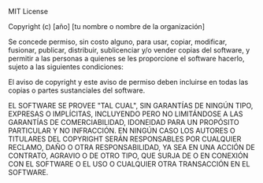 MIT License

Copyright (c) [año] [tu nombre o nombre de la organización]

Se concede permiso, sin costo alguno, para usar, copiar, modificar, fusionar, publicar, distribuir, sublicenciar y/o vender copias del software, y permitir a las personas a quienes se les proporcione el software hacerlo, sujeto a las siguientes condiciones:

El aviso de copyright y este aviso de permiso deben incluirse en todas las copias o partes sustanciales del software.

EL SOFTWARE SE PROVEE "TAL CUAL", SIN GARANTÍAS DE NINGÚN TIPO, EXPRESAS O IMPLÍCITAS, INCLUYENDO PERO NO LIMITÁNDOSE A LAS GARANTÍAS DE COMERCIABILIDAD, IDONEIDAD PARA UN PROPÓSITO PARTICULAR Y NO INFRACCIÓN. EN NINGÚN CASO LOS AUTORES O TITULARES DEL COPYRIGHT SERÁN RESPONSABLES POR CUALQUIER RECLAMO, DAÑO O OTRA RESPONSABILIDAD, YA SEA EN UNA ACCIÓN DE CONTRATO, AGRAVIO O DE OTRO TIPO, QUE SURJA DE O EN CONEXIÓN CON EL SOFTWARE O EL USO O CUALQUIER OTRA TRANSACCIÓN EN EL SOFTWARE.

